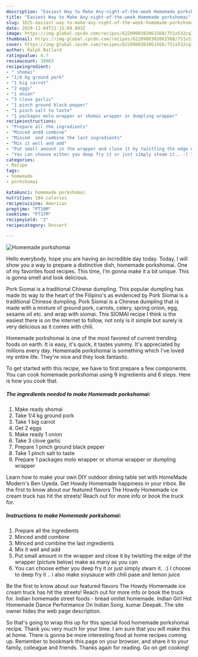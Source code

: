 ```yaml
---
description: "Easiest Way to Make Any-night-of-the-week Homemade porkshomai"
title: "Easiest Way to Make Any-night-of-the-week Homemade porkshomai"
slug: 1625-easiest-way-to-make-any-night-of-the-week-homemade-porkshomai
date: 2020-11-04T21:15:09.803Z
image: https://img-global.cpcdn.com/recipes/6220900302061568/751x532cq70/homemade-porkshomai-recipe-main-photo.jpg
thumbnail: https://img-global.cpcdn.com/recipes/6220900302061568/751x532cq70/homemade-porkshomai-recipe-main-photo.jpg
cover: https://img-global.cpcdn.com/recipes/6220900302061568/751x532cq70/homemade-porkshomai-recipe-main-photo.jpg
author: Ralph Ballard
ratingvalue: 4.7
reviewcount: 39903
recipeingredient:
- " shomai"
- "1/4 kg ground pork"
- "1 big carrot"
- "2 eggs"
- "1 onion"
- "3 clove garlic"
- "1 pinch ground black pepper"
- "1 pinch salt to taste"
- "1 packages molo wrapper or shomai wrapper or dumpling wrapper"
recipeinstructions:
- "Prepare all the ingredients"
- "Minced andd combine"
- "Minced  and combine the last ingredients"
- "Mix it well and add"
- "Put small amount in the wrapper and close it by twistting the edge of the wrapper (picture below) make as many as you can"
- "You can choose either you deep fry it or just simply steam it.. :) I choose to deep fry it .. i also make soysauce with chili pase and lemon juice"
categories:
- Recipe
tags:
- homemade
- porkshomai

katakunci: homemade porkshomai 
nutrition: 184 calories
recipecuisine: American
preptime: "PT10M"
cooktime: "PT37M"
recipeyield: "2"
recipecategory: Dessert

---
```



![Homemade porkshomai](https://img-global.cpcdn.com/recipes/6220900302061568/751x532cq70/homemade-porkshomai-recipe-main-photo.jpg)

Hello everybody, hope you are having an incredible day today. Today, I will show you a way to prepare a distinctive dish, homemade porkshomai. One of my favorites food recipes. This time, I'm gonna make it a bit unique. This is gonna smell and look delicious.

Pork Siomai is a traditional Chinese dumpling. This popular dumpling has made its way to the heart of the Filipino&#39;s as evidenced by Pork Siomai is a traditional Chinese dumpling. Pork Siomai is a Chinese dumpling that is made with a mixture of ground pork, carrots, celery, spring onion, egg, sesame oil etc. and wrap with siomai. This SIOMAI recipe I think is the easiest there is on the internet to follow, not only is it simple but surely is very delicious as it comes with chili.

Homemade porkshomai is one of the most favored of current trending foods on earth. It is easy, it's quick, it tastes yummy. It's appreciated by millions every day. Homemade porkshomai is something which I've loved my entire life. They're nice and they look fantastic.


To get started with this recipe, we have to first prepare a few components. You can cook homemade porkshomai using 9 ingredients and 6 steps. Here is how you cook that.

<!--inarticleads1-->

##### The ingredients needed to make Homemade porkshomai:

1. Make ready  shomai
1. Take 1/4 kg ground pork
1. Take 1 big carrot
1. Get 2 eggs
1. Make ready 1 onion
1. Take 3 clove garlic
1. Prepare 1 pinch ground black pepper
1. Take 1 pinch salt to taste
1. Prepare 1 packages molo wrapper or shomai wrapper or dumpling wrapper


Learn how to make your own DIY outdoor dining table set with HomeMade Modern&#39;s Ben Uyeda. Get Howdy Homemade happiness in your inbox. Be the first to know about our featured flavors The Howdy Homemade ice cream truck has hit the streets! Reach out for more info or book the truck for. 

<!--inarticleads2-->

##### Instructions to make Homemade porkshomai:

1. Prepare all the ingredients
1. Minced andd combine
1. Minced  and combine the last ingredients
1. Mix it well and add
1. Put small amount in the wrapper and close it by twistting the edge of the wrapper (picture below) make as many as you can
1. You can choose either you deep fry it or just simply steam it.. :) I choose to deep fry it .. i also make soysauce with chili pase and lemon juice


Be the first to know about our featured flavors The Howdy Homemade ice cream truck has hit the streets! Reach out for more info or book the truck for. Indian homemade street foods - bread omllet homemade. Indian Girl Hot Homemade Dance Performance On Indian Song. kumar Deepak. The site owner hides the web page description. 

So that's going to wrap this up for this special food homemade porkshomai recipe. Thank you very much for your time. I am sure that you will make this at home. There is gonna be more interesting food at home recipes coming up. Remember to bookmark this page on your browser, and share it to your family, colleague and friends. Thanks again for reading. Go on get cooking!
